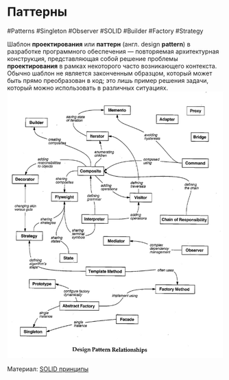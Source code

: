 # Паттерны
#Patterns #Singleton #Observer #SOLID #Builder #Factory #Strategy

Шаблон **проектирования** или **паттерн** (англ. design **pattern**) в разработке программного обеспечения — повторяемая архитектурная конструкция, представляющая собой решение проблемы **проектирования** в рамках некоторого часто возникающего контекста. Обычно шаблон не является законченным образцом, который может быть прямо преобразован в код; это лишь пример решения задачи, который можно использовать в различных ситуациях.
![](_png/9e0c9647da37efe54b0d2c7296b8f6d0.jpg)


Материал:
[SOLID принципы](../../Programming%20Principes/SOLID%20принципы.md)